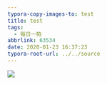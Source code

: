 ```yaml
---
typora-copy-images-to: test
title: test
tags:
  - 每日一拍
abbrlink: 63534
date: 2020-01-23 16:37:23
typora-root-url: ../../source
---
```


<meta name="referrer" content="no-referrer"/>

![](/_posts/test/1-9771084.jpeg)














